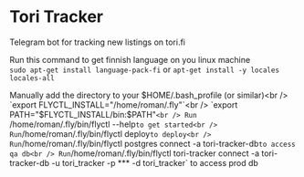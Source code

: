 # Tori Tracker
Telegram bot for tracking new listings on tori.fi

Run this command to get finnish language on you linux machine <br />
`sudo apt-get install language-pack-fi` or `apt-get install -y locales locales-all`<br />


Manually add the directory to your $HOME/.bash_profile (or similar)<br />
  `export FLYCTL_INSTALL="/home/roman/.fly"`<br />
  `export PATH="$FLYCTL_INSTALL/bin:$PATH"`<br />
Run `/home/roman/.fly/bin/flyctl --help` to get started<br />
Run `/home/roman/.fly/bin/flyctl deploy` to deploy<br />
Run `/home/roman/.fly/bin/flyctl postgres connect -a tori-tracker-db` to access qa db<br />
Run `/home/roman/.fly/bin/flyctl tori-tracker connect -a tori-tracker-db -u tori_tracker -p *** -d tori_tracker` to access prod db<br />
